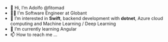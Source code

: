 - 👋 Hi, I’m Adolfo @fitomad
- 👨‍💻 I'm Software Engineer at Globant
- 👀 I’m interested in **Swift**, backend development with **dotnet**, Azure cloud computing and Machine Learning / Deep Learning
- 🌱 I’m currently learning Angular
- 📫 How to reach me ...

<!---
fitomad/fitomad is a ✨ special ✨ repository because its `README.md` (this file) appears on your GitHub profile.
You can click the Preview link to take a look at your changes.
--->

